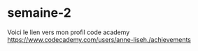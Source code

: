 # semaine-2
Voici le lien vers mon profil code academy https://www.codecademy.com/users/anne-liseh./achievements
